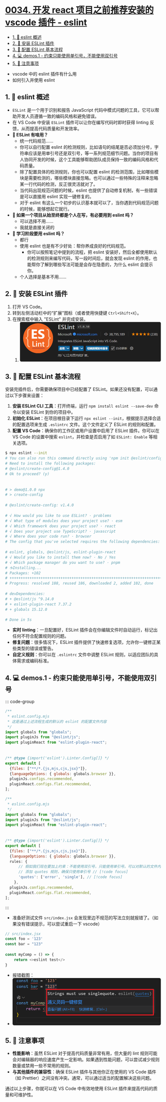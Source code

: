 # [0034. 开发 react 项目之前推荐安装的 vscode 插件 - eslint](https://github.com/Tdahuyou/TNotes.react/tree/main/notes/0034.%20%E5%BC%80%E5%8F%91%20react%20%E9%A1%B9%E7%9B%AE%E4%B9%8B%E5%89%8D%E6%8E%A8%E8%8D%90%E5%AE%89%E8%A3%85%E7%9A%84%20vscode%20%E6%8F%92%E4%BB%B6%20-%20eslint)

<!-- region:toc -->
- [1. 📒 eslint 概述](#1--eslint-概述)
- [2. 📒 安装 ESLint 插件](#2--安装-eslint-插件)
- [3. 📒 配置 ESLint 基本流程](#3--配置-eslint-基本流程)
- [4. 💻 demos.1 - 约束只能使用单引号，不能使用双引号](#4--demos1---约束只能使用单引号不能使用双引号)
- [5. 📒 注意事项](#5--注意事项)
<!-- endregion:toc -->
- vscode 中的 eslint 插件有什么用
- 如何引入并使用 eslint

## 1. 📒 eslint 概述

- `ESLint` 是一个用于识别和报告 JavaScript 代码中模式问题的工具，它可以帮助开发人员遵循一致的编码风格和避免错误。
- 在 VS Code 中安装 `ESLint` 插件可以让你在编写代码时即时获得 linting 反馈，从而提高代码质量和开发效率。
- **🤔 ESLint 有啥用？**
  - 统一代码规范……
  - 你可以自行配置 eslint 的检测规则，比如语句的结尾是否必须加分号，字符串应该是用单引号还是双引号，等一系列规范细节问题。当你的项目有人协同开发的时候，这个工具能够帮助团队成员保持一致的编码风格和代码质量。
  - 除了配置具体的检测规则，你也可以配置 eslint 的检测范围，比如哪些模块是需要检测的，哪些模块直接忽略。也可以通过一些特殊的注释来忽略某一行代码的检测，反正很灵活就对了。
  - 当代码出现规范问题的时候，eslint 也提供了自动修复机制，有一些错误是可以直接用 eslint 实现一键修复的。
  - 对于 eslint 有这么一个初步的认识基本就可以了，当你遇到代码规范问题的时候，能够想起它就行。
- **🤔 如果一个项目从始至终都是个人在写，有必要用到 eslint 吗？**
  - 可以选择不用……
  - 我就是直接关闭的
- **🤔 学习阶段要用 eslint 吗？**
  - 都行
  - 使用 eslint 也是有不少好处：帮你养成良好的代码规范。
    - 你可以按照笔记中提到的流程，把 eslint 安装好，然后全都使用默认的检测规则来编写代码，写一段时间后，就会发现 eslint 的作用，也能帮你了解到哪些写法可能是会存在隐患的，为什么 eslint 会提示你。
  - 个人选择是基本不用……

## 2. 📒 安装 ESLint 插件

1. 打开 VS Code。
2. 转到左侧活动栏中的“扩展”图标（或者使用快捷键 `Ctrl+Shift+X`）。
3. 在搜索框中输入 "ESLint" 并完成安装。
   1. ![](assets/2024-11-06-19-31-29.png)

## 3. 📒 配置 ESLint 基本流程

安装完插件后，你需要确保项目中已经配置了 ESLint。如果还没有配置，可以通过以下步骤来设置：

1. **安装 ESLint CLI 工具**：打开终端，运行 `npm install eslint --save-dev` 命令以安装 ESLint 到你的项目中。
2. **初始化 ESLint**：在项目根目录下运行 `npx eslint --init`，根据提示选择合适的配置选项来生成 `.eslintrc` 文件。这个文件定义了 ESLint 的规则和配置。
3. **配置 VS Code**：确保你的工作区或用户设置中启用了 ESLint 插件。你可以在 VS Code 的设置中搜索 `eslint`，并检查是否启用了如 `ESLint: Enable` 等相关选项。

```bash
$ npx eslint --init
# You can also run this command directly using 'npm init @eslint/config@latest'.
# Need to install the following packages:
# @eslint/create-config@1.4.0
# Ok to proceed? (y)


# > demo@1.0.0 npx
# > create-config

# @eslint/create-config: v1.4.0

# √ How would you like to use ESLint? · problems
# √ What type of modules does your project use? · esm
# √ Which framework does your project use? · react
# √ Does your project use TypeScript? · javascript
# √ Where does your code run? · browser
# The config that you've selected requires the following dependencies:

# eslint, globals, @eslint/js, eslint-plugin-react
# √ Would you like to install them now? · No / Yes
# √ Which package manager do you want to use? · pnpm
# ☕️Installing...
# Packages: +102
# ++++++++++++++++++++++++++++++++++++++++++++++++++++++++++++++++++++++++++++++++++++++++++++++++++++++
# Progress: resolved 188, reused 186, downloaded 2, added 102, done

# devDependencies:
# + @eslint/js ^9.14.0
# + eslint-plugin-react 7.37.2
# + globals 15.12.0

# Done in 5s
```

- **实时 linting**：一旦配置好，ESLint 插件会在你编辑文件时自动运行，标记出任何不符合配置规则的问题。
- **修复问题**：很多情况下，ESLint 插件提供了快速修复选项，允许你一键修正某些类型的错误或警告。
- **自定义规则**：你可以在 `.eslintrc` 文件中调整 ESLint 规则，以适应团队的具体需求或编码标准。

## 4. 💻 demos.1 - 约束只能使用单引号，不能使用双引号

::: code-group

```js [eslint.config.mjs 默认初始内容]
/**
 * eslint.config.mjs
 * 这是通过上述流程生成的默认的 eslint 的配置文件内容
 */
import globals from "globals";
import pluginJs from "@eslint/js";
import pluginReact from "eslint-plugin-react";


/** @type {import('eslint').Linter.Config[]} */
export default [
  {files: ["**/*.{js,mjs,cjs,jsx}"]},
  {languageOptions: { globals: globals.browser }},
  pluginJs.configs.recommended,
  pluginReact.configs.flat.recommended,
];
```

```js [eslint.config.mjs]
/**
 * eslint.config.mjs
 */
import globals from "globals";
import pluginJs from "@eslint/js";
import pluginReact from "eslint-plugin-react";


/** @type {import('eslint').Linter.Config[]} */
export default [
  {files: ["**/*.{js,mjs,cjs,jsx}"]},
  {languageOptions: { globals: globals.browser }},
  rules: {
      // 假如我们现在要加上约束：不能使用双引号，只能使用单引号。可以对默认的文件内容做以下修改：// [!code focus]
      // 添加 quotes 规则，确保只使用单引号 // [!code focus]
      'quotes': ['error', 'single'], // [!code focus]
    },
  pluginJs.configs.recommended,
  pluginReact.configs.flat.recommended,
];
```

:::

- 准备好测试文件 `src/index.jsx` 会发现里边不规范的写法立刻就报错了。（如果没有错误提示，可以尝试重启一下 vscode）

```js
// src/index.jsx
const foo = '123'
const bar = "123"

const myComp = () => {
    return <>eslint test</>
}
```

- 报错截图：
- ![](assets/2024-11-06-19-46-26.png)

## 5. 📒 注意事项

- **性能影响**：虽然 ESLint 对于提高代码质量非常有用，但大量的 lint 规则可能会对编辑器的响应速度产生一定影响。如果遇到性能问题，可以尝试减少规则数量或禁用一些不常用的规则。
- **与其他插件的兼容性**：确保 ESLint 插件与其他你正在使用的 VS Code 插件（如 Prettier）之间没有冲突。通常，可以通过适当的配置解决这些问题。

通过以上步骤，你就可以在 VS Code 中有效地使用 ESLint 插件来提高代码的质量和可维护性。
